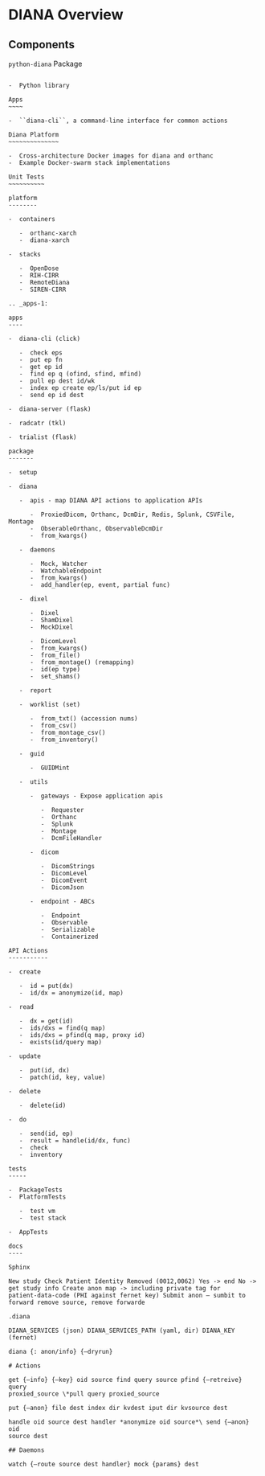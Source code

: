 DIANA Overview
==============

Components
----------

``python-diana`` Package
~~~~~~~~~~~~~~~~~~~~~~~~

-  Python library

Apps
~~~~

-  ``diana-cli``, a command-line interface for common actions

Diana Platform
~~~~~~~~~~~~~~

-  Cross-architecture Docker images for diana and orthanc
-  Example Docker-swarm stack implementations

Unit Tests
~~~~~~~~~~

platform
--------

-  containers

   -  orthanc-xarch
   -  diana-xarch

-  stacks

   -  OpenDose
   -  RIH-CIRR
   -  RemoteDiana
   -  SIREN-CIRR

.. _apps-1:

apps
----

-  diana-cli (click)

   -  check eps
   -  put ep fn
   -  get ep id
   -  find ep q (ofind, sfind, mfind)
   -  pull ep dest id/wk
   -  index ep create ep/ls/put id ep
   -  send ep id dest

-  diana-server (flask)

-  radcatr (tkl)

-  trialist (flask)

package
-------

-  setup

-  diana

   -  apis - map DIANA API actions to application APIs

      -  ProxiedDicom, Orthanc, DcmDir, Redis, Splunk, CSVFile, Montage
      -  ObserableOrthanc, ObservableDcmDir
      -  from_kwargs()

   -  daemons

      -  Mock, Watcher
      -  WatchableEndpoint
      -  from_kwargs()
      -  add_handler(ep, event, partial func)

   -  dixel

      -  Dixel
      -  ShamDixel
      -  MockDixel

      -  DicomLevel
      -  from_kwargs()
      -  from_file()
      -  from_montage() (remapping)
      -  id(ep type)
      -  set_shams()

   -  report

   -  worklist (set)

      -  from_txt() (accession nums)
      -  from_csv()
      -  from_montage_csv()
      -  from_inventory()

   -  guid

      -  GUIDMint

   -  utils

      -  gateways - Expose application apis

         -  Requester
         -  Orthanc
         -  Splunk
         -  Montage
         -  DcmFileHandler

      -  dicom

         -  DicomStrings
         -  DicomLevel
         -  DicomEvent
         -  DicomJson

      -  endpoint - ABCs

         -  Endpoint
         -  Observable
         -  Serializable
         -  Containerized

API Actions
-----------

-  create

   -  id = put(dx)
   -  id/dx = anonymize(id, map)

-  read

   -  dx = get(id)
   -  ids/dxs = find(q map)
   -  ids/dxs = pfind(q map, proxy id)
   -  exists(id/query map)

-  update

   -  put(id, dx)
   -  patch(id, key, value)

-  delete

   -  delete(id)

-  do

   -  send(id, ep)
   -  result = handle(id/dx, func)
   -  check
   -  inventory

tests
-----

-  PackageTests
-  PlatformTests

   -  test vm
   -  test stack

-  AppTests

docs
----

Sphinx

New study Check Patient Identity Removed (0012,0062) Yes -> end No ->
get study info Create anon map -> including private tag for
patient-data-code (PHI against fernet key) Submit anon — sumbit to
forward remove source, remove forwarde

.diana

DIANA_SERVICES (json) DIANA_SERVICES_PATH (yaml, dir) DIANA_KEY (fernet)

diana {: anon/info} {–dryrun}

# Actions

get {–info} {–key} oid source find query source pfind {–retreive} query
proxied_source \*pull query proxied_source

put {–anon} file dest index dir kvdest iput dir kvsource dest

handle oid source dest handler *anonymize oid source*\ send {–anon} oid
source dest

## Daemons

watch {–route source dest handler} mock {params} dest
